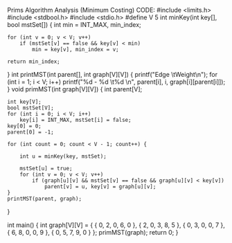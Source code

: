 
Prims Algorithm Analysis (Minimum Costing)
CODE:
#include <limits.h>
#include <stdbool.h>
#include <stdio.h>
#define V 5
int minKey(int key[], bool mstSet[])
{
    int min = INT_MAX, min_index;

	for (int v = 0; v < V; v++)
		if (mstSet[v] == false && key[v] < min)
			min = key[v], min_index = v;

	return min_index;
}
int printMST(int parent[], int graph[V][V])
{
	printf("Edge \tWeight\n");
	for (int i = 1; i < V; i++)
		printf("%d - %d \t%d \n", parent[i], i, graph[i][parent[i]]);
}
void primMST(int graph[V][V])
{
	int parent[V];

	int key[V];
	bool mstSet[V];
	for (int i = 0; i < V; i++)
		key[i] = INT_MAX, mstSet[i] = false;
	key[0] = 0;
	parent[0] = -1;

	for (int count = 0; count < V - 1; count++) {

		int u = minKey(key, mstSet);

		mstSet[u] = true;
		for (int v = 0; v < V; v++)
			if (graph[u][v] && mstSet[v] == false && graph[u][v] < key[v])
				parent[v] = u, key[v] = graph[u][v];
	}
	printMST(parent, graph);
}




int main()
{
	int graph[V][V] = { { 0, 2, 0, 6, 0 },
						{ 2, 0, 3, 8, 5 },
						{ 0, 3, 0, 0, 7 },
						{ 6, 8, 0, 0, 9 },
						{ 0, 5, 7, 9, 0 } };
	primMST(graph);
	return 0;
}
